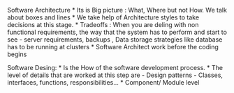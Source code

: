 Software Architecture
	* Its is Big picture : What, Where but not How. We talk about boxes and lines
	* We take help of Architecture styles to take decisions at this stage.
	* Tradeoffs : When you are deling with non functional requirements, the way that the system has to perform and start to see 
		- server requirements, backups , Data storage strategies like database has to be running at clusters
	* Software Architect work before the coding begins


Software Desing:
	* Is the How of the software development process.
	* The level of details that are worked at this step are 
		- Design patterns
		- Classes, interfaces, functions, responsibilities...
	* Component/ Module level


	
	
	
		
